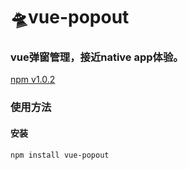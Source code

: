# 🛸vue-popout
### vue弹窗管理，接近native app体验。

[npm v1.0.2][npm-url]


[npm-url]: https://www.npmjs.com/package/vue-popout

### 使用方法

#### 安装

`npm install vue-popout`








      
      
      
      
      
      
      
      
      
      
      
      
      
      
